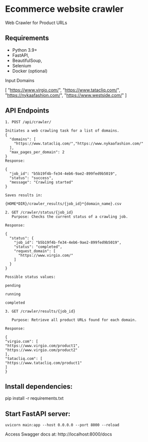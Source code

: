 # Ecommerce website crawler

Web Crawler for Product URLs

## Requirements

- Python 3.9+
- FastAPI,
- BeautifulSoup,
- Selenium
- Docker (optional)

Input Domains

[
"https://www.virgio.com/",
"https://www.tatacliq.com/",
"https://nykaafashion.com/",
"https://www.westside.com/"
]

## API Endpoints

```
1. POST /api/crawler/

Initiates a web crawling task for a list of domains.
{
  "domains": [
    "https://www.tatacliq.com/","https://www.nykaafashion.com/"
  ],
  "max_pages_per_domain": 2
}
Response:

{
  "job_id": "b5b19f4b-fe34-4eb6-9ae2-899fed9b5019",
  "status": "success",
  "message": "Crawling started"
}

Saves results in:

{HOME*DIR}/crawler_results/{job_id}*{domain_name}.csv

2. GET /crawler/status/{job_id}
   Purpose: Checks the current status of a crawling job.

Response:

{
  "status": {
    "job_id": "b5b19f4b-fe34-4eb6-9ae2-899fed9b5019",
    "status": "completed",
    "request_domain": [
      "https://www.virgio.com/"
    ]
  }
}

Possible status values:

pending

running

completed

3. GET /crawler/results/{job_id}

   Purpose: Retrieve all product URLs found for each domain.

Response:

{
"virgio.com": [
"https://www.virgio.com/product1",
"https://www.virgio.com/product2"
],
"tatacliq.com": [
"https://www.tatacliq.com/product1"
]
}
```

## Install dependencies:

pip install -r requirements.txt

## Start FastAPI server:

```
uvicorn main:app --host 0.0.0.0 --port 8000 --reload
```

Access Swagger docs at: http://localhost:8000/docs
